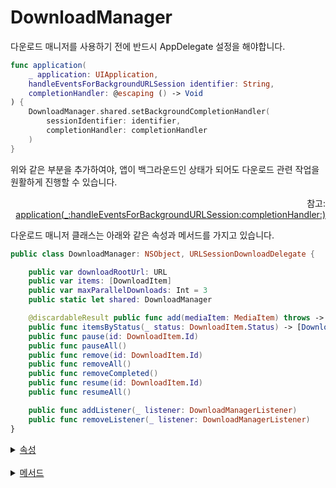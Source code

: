 # DownloadManager

다운로드 매니저를 사용하기 전에 반드시 AppDelegate 설정을 해야합니다. 
```swift
func application(
    _ application: UIApplication,
    handleEventsForBackgroundURLSession identifier: String,
    completionHandler: @escaping () -> Void
) {
    DownloadManager.shared.setBackgroundCompletionHandler(
        sessionIdentifier: identifier,
        completionHandler: completionHandler
    )
}
```
위와 같은 부분을 추가하여야, 앱이 백그라운드인 상태가 되어도 다운로드 관련 작업을 원활하게 진행할 수 있습니다.
<div align="right">
참고: <a href="https://developer.apple.com/documentation/uikit/uiapplicationdelegate/1622941-application">application(_:handleEventsForBackgroundURLSession:completionHandler:)</a>
</div>

다운로드 매니저 클래스는 아래와 같은 속성과 메서드를 가지고 있습니다.

```swift
public class DownloadManager: NSObject, URLSessionDownloadDelegate {

    public var downloadRootUrl: URL
    public var items: [DownloadItem]
    public var maxParallelDownloads: Int = 3
    public static let shared: DownloadManager

    @discardableResult public func add(mediaItem: MediaItem) throws -> DownloadItem.Id
    public func itemsByStatus(_ status: DownloadItem.Status) -> [DownloadItem]
    public func pause(id: DownloadItem.Id)
    public func pauseAll()
    public func remove(id: DownloadItem.Id)
    public func removeAll()
    public func removeCompleted()
    public func resume(id: DownloadItem.Id)
    public func resumeAll()

    public func addListener(_ listener: DownloadManagerListener)
    public func removeListener(_ listener: DownloadManagerListener)
}
```

<details>
<summary>
    <a href="./details.md#메서드">속성</a>
</summary>

- [var downloadRootUrl: URL](./details.md#downloadrooturl)

- [var items: [DownloadItem]](./details.md#items)

- [var maxParallelDownloads: Int](./details.md#maxparalleldownloads)

- [static let shared: DownloadManager](./details.md#shared)

</details>
<br>

<details>
<summary>
    <a href="./details.md#메서드">메서드</a>
</summary>

- [func add(mediaItem: MediaItem) throws -> DownloadItem.Id](./details.md)

- [func itemsByStatus(_ status: DownloadItem.Status) -> [DownloadItem]](./details.md)

- [func pause(id: DownloadItem.Id)](./details.md)

- [func pauseAll()](./details.md)

- [func remove(id: DownloadItem.Id)](./details.md)

- [func removeAll()](./details.md)

- [func removeCompleted()](./details.md)

- [func resume(id: DownloadItem.Id)](./details.md)

- [func resume(entity: DownloadItemEntity)](./details.md)

- [func resumeAll()](./details.md)

- [func addListener(_ listener: DownloadManagerListener)](./details.md)

- [func removeListener(_ listener: DownloadManagerListener)](./details.md)

</details>
<br>